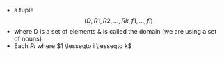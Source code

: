 - a tuple $$(D,R1,R2,...,Rk,f1,...,fl)$$
- where D is a set of elements & is called the domain (we are using a set of nouns)
- Each $Ri$ where $1 \lesseqto i \lesseqto k$